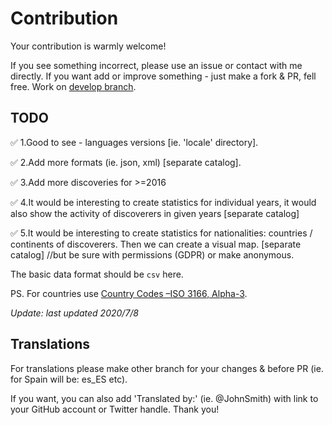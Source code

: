 # Contribution

Your contribution is warmly welcome!

If you see something incorrect, please use an issue or contact with me directly.
If you want add or improve something - just make a fork & PR, fell free. Work on [develop branch](https://github.com/mbiesiad/soho-comet-discoverers/tree/develop).

## TODO

✅ 1.Good to see - languages versions [ie. 'locale' directory].

✅ 2.Add more formats (ie. json, xml) [separate catalog].

✅ 3.Add more discoveries for >=2016

✅ 4.It would be interesting to create statistics for individual years, it would also show the activity of discoverers in given years [separate catalog]

✅ 5.It would be interesting to create statistics for nationalities: countries / continents of discoverers. Then we can create a visual map. [separate catalog] //but be sure with permissions (GDPR) or make anonymous.

The basic data format should be `csv` here.

PS. For countries use [Country Codes –ISO 3166, Alpha-3](https://www.stats.gov.sa/sites/default/files/national_directory_of_states_and_nationalities2017en.pdf).

_Update: last updated 2020/7/8_

## Translations

For translations please make other branch for your changes & before PR (ie. for Spain will be: es_ES etc).

If you want, you can also add 'Translated by:' (ie. @JohnSmith) with link to your GitHub account or Twitter handle. Thank you!
